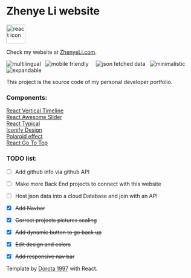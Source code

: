 <h1>Zhenye Li website</h1>
<img text-align="left" src="https://github.com/leungwensen/svg-icon/blob/master/dist/svg/logos/react.svg" height="50" alt="react icon"/>

Check my website at <a href="https://zhenyelee.github.io/PersonalWebsite/">ZhenyeLi.com</a>.

<img src="https://img.shields.io/badge/-multilingual-blue" alt="multilingual"/> &nbsp; <img src="https://img.shields.io/badge/-mobile friendly-blue" alt="mobile friendly"/> &nbsp;  &nbsp; <img src="https://img.shields.io/badge/-json fetched data-blue" alt="json fetched data"/> &nbsp; <img src="https://img.shields.io/badge/-minimalistic-blue" alt="minimalistic"/> &nbsp; <img src="https://img.shields.io/badge/-expandable-blue" alt="expandable"/>


This project is the source code of my personal developer portfolio.


<h3>Components: </h3>

<a href="https://github.com/stephane-monnot/react-vertical-timeline">React Vertical Timeline</a> <br/>
<a href="https://github.com/rcaferati/react-awesome-slider">React Awesome Slider</a> <br/>
<a href="https://github.com/catalinmiron/react-typical">React Typical</a> <br/>
<a href="https://iconify.design/icon-sets/?query=angular">Iconify Design</a> <br/>
<a href="https://www.w3docs.com/snippets/css/how-to-create-polaroid-image-with-css.html#">Polaroid effect</a> <br/>
<a href="https://www.npmjs.com/package/@gmana/react-go-top">React Go To Top</a> <br/>
<!-- <a href="https://tholman.com/github-corners/">GitHub Ref Corner</a> -->

<h3>TODO list:</h3>

- [ ] Add github info via github API

- [ ] Make more Back End projects to connect with this website

- [ ] Host json data into a cloud Database and join with an API

- [x] ~~Add Navbar~~

- [x] ~~Correct projects pictures scaling~~

- [x] ~~Add dynamic button to go back up~~

- [x] ~~Edit design and colors~~

- [x] ~~Add responsive nav bar~~






Template by <a href="https://dorota1997.github.io/react-frontend-dev-portfolio">Dorota 1997</a> with React.
